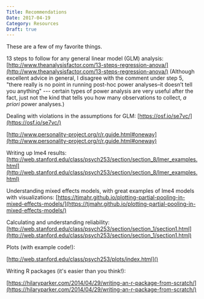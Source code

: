 ```yaml
---
Title: Recommendations
Date: 2017-04-19
Category: Resources
Draft: true
---
```


These are a few of my favorite things. 

13 steps to follow for any general linear model (GLM) analysis: [http://www.theanalysisfactor.com/13-steps-regression-anova/](http://www.theanalysisfactor.com/13-steps-regression-anova/) (Although excellent advice in general, I disagree with the comment under step 5, "there really is no point in running post-hoc power analyses–it doesn’t tell you anything" --- certain types of power analysis are very useful after the fact, just not the kind that tells you how many observations to collect, *a priori* power analyses.)

Dealing with violations in the assumptions for GLM: [https://osf.io/se7vc/](https://osf.io/se7vc/)

[http://www.personality-project.org/r/r.guide.html#oneway](http://www.personality-project.org/r/r.guide.html#oneway)

Writing up lme4 results: [http://web.stanford.edu/class/psych253/section/section_8/lmer_examples.html](http://web.stanford.edu/class/psych253/section/section_8/lmer_examples.html)

Understanding mixed effects models, with great examples of lme4 models with visualizations: [https://tjmahr.github.io/plotting-partial-pooling-in-mixed-effects-models/](https://tjmahr.github.io/plotting-partial-pooling-in-mixed-effects-models/)

Calculating and understanding reliability: [http://web.stanford.edu/class/psych253/section/section_1/section1.html](http://web.stanford.edu/class/psych253/section/section_1/section1.html)


Plots (with example code!): 

[http://web.stanford.edu/class/psych253/plots/index.html]()

Writing R packages (it's easier than you think!):

[https://hilaryparker.com/2014/04/29/writing-an-r-package-from-scratch/](https://hilaryparker.com/2014/04/29/writing-an-r-package-from-scratch/)
